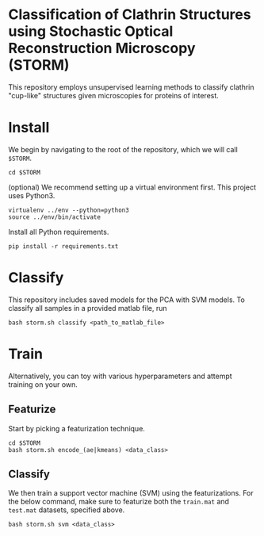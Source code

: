 # Classification of Clathrin Structures using Stochastic Optical Reconstruction Microscopy (STORM)

This repository employs unsupervised learning methods to classify clathrin
"cup-like" structures given microscopies for proteins of interest.

# Install

We begin by navigating to the root of the repository, which we will call `$STORM`.

    cd $STORM
    
(optional) We recommend setting up a virtual environment first. This project uses Python3.

    virtualenv ../env --python=python3
    source ../env/bin/activate

Install all Python requirements.

    pip install -r requirements.txt

# Classify

This repository includes saved models for the PCA with SVM models. To classify all samples in a provided matlab file, run

    bash storm.sh classify <path_to_matlab_file>

# Train

Alternatively, you can toy with various hyperparameters and attempt training on your own.

## Featurize

Start by picking a featurization technique.

    cd $STORM
    bash storm.sh encode_(ae|kmeans) <data_class>
    
## Classify

We then train a support vector machine (SVM) using the featurizations. For the below command, make sure to featurize both the `train.mat` and `test.mat` datasets, specified above.

    bash storm.sh svm <data_class>
